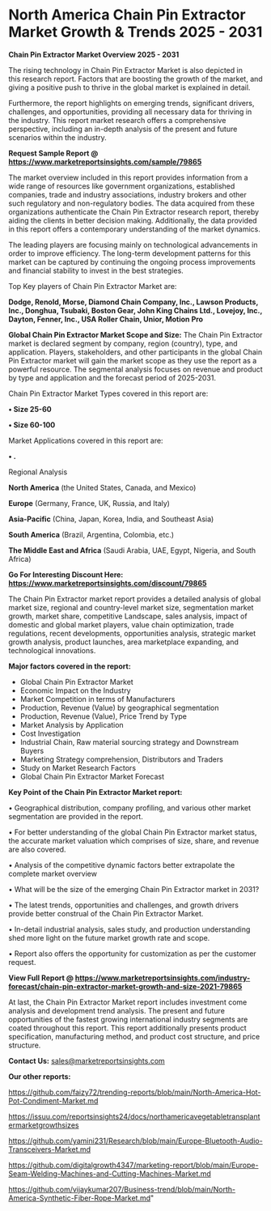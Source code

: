 # North America Chain Pin Extractor Market Growth & Trends 2025 - 2031

<Strong> Chain Pin Extractor Market Overview 2025 - 2031</strong>

The rising technology in Chain Pin Extractor Market is also depicted in this research report. Factors that are boosting the growth of the market, and giving a positive push to thrive in the global market is explained in detail.

Furthermore, the report highlights on emerging trends, significant drivers, challenges, and opportunities, providing all necessary data for thriving in the industry. This report market research offers a comprehensive perspective, including an in-depth analysis of the present and future scenarios within the industry.

<strong>Request Sample Report @ <a href=https://www.marketreportsinsights.com/sample/79865>https://www.marketreportsinsights.com/sample/79865</a></strong>

The market overview included in this report provides information from a wide range of resources like government organizations, established companies, trade and industry associations, industry brokers and other such regulatory and non-regulatory bodies. The data acquired from these organizations authenticate the Chain Pin Extractor research report, thereby aiding the clients in better decision making. Additionally, the data provided in this report offers a contemporary understanding of the market dynamics.

The leading players are focusing mainly on technological advancements in order to improve efficiency. The long-term development patterns for this market can be captured by continuing the ongoing process improvements and financial stability to invest in the best strategies.

Top Key players of Chain Pin Extractor Market are:

<strong>Dodge, Renold, Morse, Diamond Chain Company, Inc., Lawson Products, Inc., Donghua, Tsubaki, Boston Gear, John King Chains Ltd., Lovejoy, Inc., Dayton, Fenner, Inc., USA Roller Chain, Unior, Motion Pro</strong>

<strong><b>Global Chain Pin Extractor Market Scope and Size:</b></strong>
The Chain Pin Extractor market is declared segment by company, region (country), type, and application. Players, stakeholders, and other participants in the global Chain Pin Extractor market will gain the market scope as they use the report as a powerful resource. The segmental analysis focuses on revenue and product by type and application and the forecast period of 2025-2031.

Chain Pin Extractor Market Types covered in this report are:

<strong>• Size 25-60

• Size 60-100</strong>

Market Applications covered in this report are:

<strong>• .</strong> 

Regional Analysis

<strong>North America</strong> (the United States, Canada, and Mexico)

<strong>Europe</strong> (Germany, France, UK, Russia, and Italy)

<strong>Asia-Pacific</strong> (China, Japan, Korea, India, and Southeast Asia)

<strong>South America</strong> (Brazil, Argentina, Colombia, etc.)

<strong>The Middle East and Africa</strong> (Saudi Arabia, UAE, Egypt, Nigeria, and South Africa)

<strong>Go For Interesting Discount Here: <a href=https://www.marketreportsinsights.com/discount/79865>https://www.marketreportsinsights.com/discount/79865</a></strong>

The Chain Pin Extractor market report provides a detailed analysis of global market size, regional and country-level market size, segmentation market growth, market share, competitive Landscape, sales analysis, impact of domestic and global market players, value chain optimization, trade regulations, recent developments, opportunities analysis, strategic market growth analysis, product launches, area marketplace expanding, and technological innovations.

<strong><b>Major factors covered in the report:</b></strong>
<ul>
  <li>Global Chain Pin Extractor Market </li>
  <li>Economic Impact on the Industry</li>
  <li>Market Competition in terms of Manufacturers</li>
  <li>Production, Revenue (Value) by geographical segmentation</li>
  <li>Production, Revenue (Value), Price Trend by Type</li>
  <li>Market Analysis by Application</li>
  <li>Cost Investigation</li>
  <li>Industrial Chain, Raw material sourcing strategy and Downstream Buyers</li>
  <li>Marketing Strategy comprehension, Distributors and Traders</li>
  <li>Study on Market Research Factors</li>
  <li>Global Chain Pin Extractor Market Forecast</li>
</ul>

<strong><b>Key Point of the Chain Pin Extractor Market report:</b></strong>

• Geographical distribution, company profiling, and various other market segmentation are provided in the report.

• For better understanding of the global Chain Pin Extractor market status, the accurate market valuation which comprises of size, share, and revenue are also covered.

• Analysis of the competitive dynamic factors better extrapolate the complete market overview

• What will be the size of the emerging Chain Pin Extractor market in 2031?

• The latest trends, opportunities and challenges, and growth drivers provide better construal of the Chain Pin Extractor Market.

• In-detail industrial analysis, sales study, and production understanding shed more light on the future market growth rate and scope.

• Report also offers the opportunity for customization as per the customer request.

<strong><b>View Full Report @ <a href=https://www.marketreportsinsights.com/industry-forecast/chain-pin-extractor-market-growth-and-size-2021-79865>https://www.marketreportsinsights.com/industry-forecast/chain-pin-extractor-market-growth-and-size-2021-79865</a></b></strong>


At last, the Chain Pin Extractor Market report includes investment come analysis and development trend analysis. The present and future opportunities of the fastest growing international industry segments are coated throughout this report. This report additionally presents product specification, manufacturing method, and product cost structure, and price structure.

<strong>Contact Us:</strong>
sales@marketreportsinsights.com

<strong>Our other reports:</strong>

<a href=https://github.com/faizy72/trending-reports/blob/main/North-America-Hot-Pot-Condiment-Market.md>https://github.com/faizy72/trending-reports/blob/main/North-America-Hot-Pot-Condiment-Market.md</a>

<a href=https://issuu.com/reportsinsights24/docs/northamericavegetabletransplantermarketgrowthsizes>https://issuu.com/reportsinsights24/docs/northamericavegetabletransplantermarketgrowthsizes</a>

<a href=https://github.com/yamini231/Research/blob/main/Europe-Bluetooth-Audio-Transceivers-Market.md>https://github.com/yamini231/Research/blob/main/Europe-Bluetooth-Audio-Transceivers-Market.md</a>

<a href=https://github.com/digitalgrowth4347/marketing-report/blob/main/Europe-Seam-Welding-Machines-and-Cutting-Machines-Market.md>https://github.com/digitalgrowth4347/marketing-report/blob/main/Europe-Seam-Welding-Machines-and-Cutting-Machines-Market.md</a>

<a href=https://github.com/vijaykumar207/Business-trend/blob/main/North-America-Synthetic-Fiber-Rope-Market.md>https://github.com/vijaykumar207/Business-trend/blob/main/North-America-Synthetic-Fiber-Rope-Market.md</a>"

